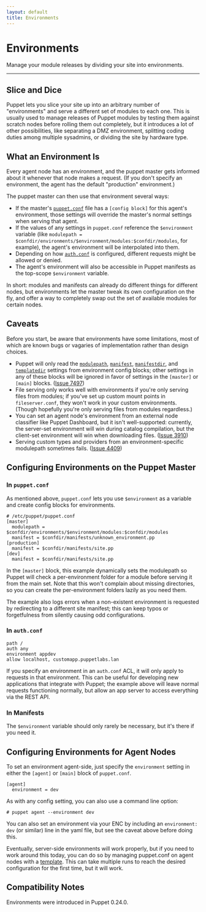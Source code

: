 ```yaml
---
layout: default
title: Environments
---
```


Environments
============

Manage your module releases by dividing your site into environments.

* * *

[config]: ./configuring.html
[auth]: ./rest_auth_conf.html

Slice and Dice
--------------

Puppet lets you slice your site up into an arbitrary number of "environments" and serve a different set of modules to each one. This is usually used to manage releases of Puppet modules by testing them against scratch nodes before rolling them out completely, but it introduces a lot of other possibilities, like separating a DMZ environment, splitting coding duties among multiple sysadmins, or dividing the site by hardware type. 

What an Environment Is
----------------------

Every agent node has an environment, and the puppet master gets informed about it whenever that node makes a request. (If you don't specify an environment, the agent has the default "production" environment.) 

The puppet master can then use that environment several ways: 

* If the master's [`puppet.conf`][config] file has a `[config block]` for this agent's environment, those settings will override the master's normal settings when serving that agent. 
* If the values of any settings in `puppet.conf` reference the `$environment` variable (like `modulepath = $confdir/environments/$environment/modules:$confdir/modules`, for example), the agent's environment will be interpolated into them.
* Depending on how [`auth.conf`][auth] is configured, different requests might be allowed or denied. 
* The agent's environment will also be accessible in Puppet manifests as the top-scope `$environment` variable. 

In short: modules and manifests can already do different things for different nodes, but environments let the master tweak its own configuration on the fly, and offer a way to completely swap out the set of available modules for certain nodes. 

Caveats
-------

Before you start, be aware that environments have some limitations, most of which are known bugs or vagaries of implementation rather than design choices.

* Puppet will only read the [`modulepath`](/references/stable/configuration.html#modulepath), [`manifest`](/references/stable/configuration.html#manifest), [`manifestdir`](/references/stable/configuration.html#manifestdir), and [`templatedir`](/references/stable/configuration.html#templatedir) settings from environment config blocks; other settings in any of these blocks will be ignored in favor of settings in the `[master]` or `[main]` blocks. ([Issue 7497](http://projects.puppetlabs.com/issues/7497))
* File serving only works well with environments if you're only serving files from modules; if you've set up custom mount points in `fileserver.conf`, they won't work in your custom environments. (Though hopefully you're only serving files from modules regardless.)
* You can set an agent node's environment from an external node classifier like Puppet Dashboard, but it isn't well-supported: currently, the server-set environment will win during catalog compilation, but the client-set environment will win when downloading files. ([Issue 3910](http://projects.puppetlabs.com/issues/3910))
* Serving custom types and providers from an environment-specific modulepath sometimes fails. ([Issue 4409](http://projects.puppetlabs.com/issues/4409))

Configuring Environments on the Puppet Master
---------------------------------------------

### In `puppet.conf`

As mentioned above, `puppet.conf` lets you use `$environment` as a variable and create config blocks for environments.

    # /etc/puppet/puppet.conf
    [master]
      modulepath = $confdir/environments/$environment/modules:$confdir/modules
      manifest = $confdir/manifests/unknown_environment.pp
    [production]
      manifest = $confdir/manifests/site.pp
    [dev]
      manifest = $confdir/manifests/site.pp

In the `[master]` block, this example dynamically sets the modulepath so Puppet will check a per-environment folder for a module before serving it from the main set. Note that this won't complain about missing directories, so you can create the per-environment folders lazily as you need them. 

The example also logs errors when a non-existent environment is requested by redirecting to a different site manifest; this can keep typos or forgetfulness from silently causing odd configurations. 

### In `auth.conf`

    path /
    auth any
    environment appdev
    allow localhost, customapp.puppetlabs.lan

If you specify an environment in an `auth.conf` ACL, it will only apply to requests in that environment. This can be useful for developing new applications that integrate with Puppet; the example above will leave normal requests functioning normally, but allow an app server to access everything via the REST API. 

### In Manifests

The `$environment` variable should only rarely be necessary, but it's there if you need it. 

Configuring Environments for Agent Nodes
----------------------------------------

To set an environment agent-side, just specify the `environment` setting in either the `[agent]` or `[main]` block of `puppet.conf`. 

    [agent]
      environment = dev

As with any config setting, you can also use a command line option: 

    # puppet agent --environment dev

You can also set an environment via your ENC by including an `environment: dev` (or similar) line in the yaml file, but see the caveat above before doing this. 

Eventually, server-side environments will work properly, but if you need to work around this today, you can do so by managing puppet.conf on agent nodes with a [template](./templating.html). This can take multiple runs to reach the desired configuration for the first time, but it will work. 

Compatibility Notes
-------------------

Environments were introduced in Puppet 0.24.0.
